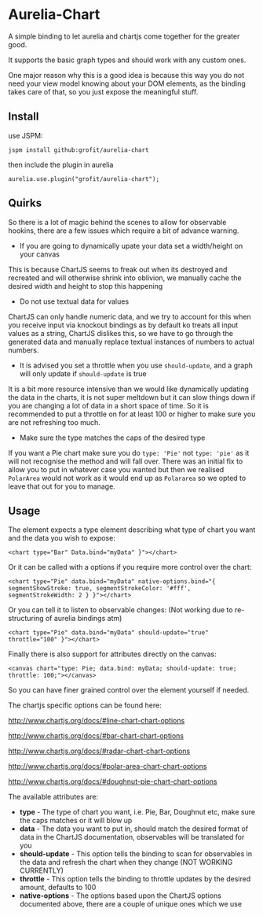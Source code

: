 # Aurelia-Chart

A simple binding to let aurelia and chartjs come together for the greater good.

It supports the basic graph types and should work with any custom ones.

One major reason why this is a good idea is because this way you do not need your view model
knowing about your DOM elements, as the binding takes care of that, so you just expose
the meaningful stuff.

## Install

use JSPM:

`jspm install github:grofit/aurelia-chart`

then include the plugin in aurelia

`aurelia.use.plugin("grofit/aurelia-chart");`

## Quirks

So there is a lot of magic behind the scenes to allow for observable hookins, there are a few issues
which require a bit of advance warning.

* If you are going to dynamically upate your data set a width/height on your canvas

This is because ChartJS seems to freak out when its destroyed and recreated and will otherwise shrink
into oblivion, we manually cache the desired width and height to stop this happening

* Do not use textual data for values

ChartJS can only handle numeric data, and we try to account for this when you receive input via knockout bindings
as by default ko treats all input values as a string, ChartJS dislikes this, so we have to go through the generated
data and manually replace textual instances of numbers to actual numbers.

* It is advised you set a throttle when you use `should-update`, and a graph will only update if `should-update` is true

It is a bit more resource intensive than we would like dynamically updating the data in the charts, it is not
super meltdown but it can slow things down if you are changing a lot of data in a short space of time. So it is
recommended to put a throttle on for at least 100 or higher to make sure you are not refreshing too much.

* Make sure the type matches the caps of the desired type

If you want a Pie chart make sure you do `type: 'Pie'` not `type: 'pie'` as it will not recognise the method and
will fall over. There was an initial fix to allow you to put in whatever case you wanted but then we realised
`PolarArea` would not work as it would end up as `Polararea` so we opted to leave that out for you to manage.

## Usage
The element expects a type element describing what type of chart you want and the data you wish to expose:
```
<chart type="Bar" Data.bind="myData" }"></chart>
```

Or it can be called with a options if you require more control over the chart:
```
<chart type="Pie" data.bind="myData" native-options.bind="{ segmentShowStroke: true, segmentStrokeColor: '#fff', segmentStrokeWidth: 2 } }"></chart>
```

Or you can tell it to listen to observable changes: (Not working due to re-structuring of aurelia bindings atm)
```
<chart type="Pie" data.bind="myData" should-update="true" throttle="100" }"></chart>
```

Finally there is also support for attributes directly on the canvas:
```
<canvas chart="type: Pie; data.bind: myData; should-update: true; throttle: 100;"></canvas>
```

So you can have finer grained control over the element yourself if needed.

The chartjs specific options can be found here:

http://www.chartjs.org/docs/#line-chart-chart-options

http://www.chartjs.org/docs/#bar-chart-chart-options

http://www.chartjs.org/docs/#radar-chart-chart-options

http://www.chartjs.org/docs/#polar-area-chart-chart-options

http://www.chartjs.org/docs/#doughnut-pie-chart-chart-options

The available attributes are:

* **type** - The type of chart you want, i.e. Pie, Bar, Doughnut etc, make sure the caps matches or it will blow up
* **data** - The data you want to put in, should match the desired format of data in the ChartJS documentation, observables will be translated for you
* **should-update** - This option tells the binding to scan for observables in the data and refresh the chart when they change (NOT WORKING CURRENTLY)
* **throttle** - This option tells the binding to throttle updates by the desired amount, defaults to 100
* **native-options** - The options based upon the ChartJS options documented above, there are a couple of unique ones which we use
